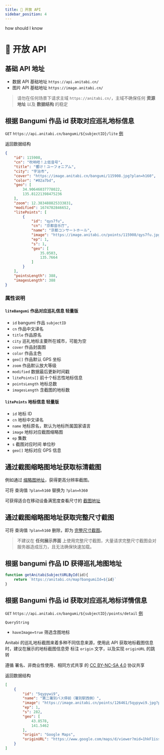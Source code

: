 ```yaml
---
title: 🔧 开放 API
sidebar_position: 4
---
```

how should I know
# 🔧 开放 API

## 基础 API 地址
 - 数据 API 基础地址 `https://api.anitabi.cn/`
 - 图片 API 基础地址 `https://image.anitabi.cn/`
> 请勿在任何场景下请求主域 `https://anitabi.cn/`，主域不确保任何 **资源地址** 以及 **数据结构** 的稳定

## 根据 Bangumi 作品 id 获取对应巡礼地标信息

`GET` `https://api.anitabi.cn/bangumi/${subjectID}/lite` [例](https://api.anitabi.cn/bangumi/115908/lite)


返回数据结构
```JSON
{
	"id": 115908,
	"cn": "吹响吧！上低音号",
	"title": "響け！ユーフォニアム",
	"city": "宇治市",
	"cover": "https://image.anitabi.cn/bangumi/115908.jpg?plan=h160",
	"color": "#02a7bd",
	"geo": [
		34.90646037778022,
		135.81221398475236
	],
	"zoom": 12.383488825333831,
	"modified": 1674702846652,
	"litePoints": [
		{
			"id": "qys7fu",
			"cn": "京都音乐厅",
			"name": "京都コンサートホール",
			"image": "https://image.anitabi.cn/points/115908/qys7fu.jpg?plan=h160",
			"ep": 1,
			"s": 1,
			"geo": [
				35.0503,
				135.7664
			]
		}
	],
	"pointsLength": 388,
	"imagesLength": 388
}
```
### 属性说明

#### `liteBangumi` 作品对应巡礼信息 轻量版

 - `id` bangumi 作品 `subjectID`
 - `cn` 作品中文译名
 - `title` 作品原名
 - `city` 巡礼地标主要所在城市，可能为空
 - `cover` 作品封面图
 - `color` 作品主色
 - `geo[]` 作品默认 GPS 坐标
 - `zoom` 作品默认放大等级
 - `modified` 数据最后更新时间戳
 - `litePoints[]` 前十个标志性地标信息
 - `pointsLength` 地标总数
 - `imagesLength` 含截图的地标数

#### `litePoints` 地标信息 轻量版

 - `id` 地标 ID
 - `cn` 地标中文译名
 - `name` 地标原名，默认为地标所属国家语言
 - `image` 地标对应截图缩略图
 - `ep` 集数
 - `s` 截图对应时间 单位秒
 - `geo[]` 地标对应 GPS 信息


## 通过截图缩略图地址获取标清截图
例如通过 [缩略图地址](https://image.anitabi.cn/points/115908/qys7fu.jpg?plan=h160)，获得更高分辨率截图。

可将 查询值 `?plan=h160` 替换为 `?plan=h360`

可获得适合在移动设备满宽度查看尺寸的 [截图地址](https://image.anitabi.cn/points/115908/qys7fu.jpg?plan=h360) 


## 通过截图缩略图地址获取完整尺寸截图
可将 查询值 `?plan=h160` 删除，即为 [完整尺寸截图](https://image.anitabi.cn/points/115908/qys7fu.jpg)。

> 不建议在 **任何展示界面** 上使用完整尺寸截图，大量请求完整尺寸截图会对服务器造成压力，且无法确保快速加载。

## 根据 bangumi 作品 ID 获得巡礼地图地址
```javascript
function getAnitabiSubjectURLById(id){
	return `https://anitabi.cn/map?bangumiId=${id}`
}
```


## 根据 Bangumi 作品 id 获取对应巡礼地标详情信息

`GET` `https://api.anitabi.cn/bangumi/${subjectID}/points/detail` [例](https://api.anitabi.cn/bangumi/126461/points/detail)

`QueryString` 
 - `haveImage=true` 筛选含图地标

Anitabi 的巡礼地标截图来着多种不同信息来源，使用此 API 获取地标截图信息时，建议在展示的地标截图信息旁 标注 `origin` 文字，以及实现 `originURL` 的跳转

遵循
署名、非商业性使用、相同方式共享 的
<a href="https://creativecommons.org/licenses/by-nc-sa/4.0/deed.zh-hans" target="_blank">CC BY-NC-SA 4.0</a>
协议共享

返回数据结构
```JSON
[
	{
		"id": "5qypywi9",
		"name": "第二箸別バス停前（箸別駅西側）",
		"image": "https://image.anitabi.cn/points/126461/5qypywi9.jpg?plan=h160",
		"ep": 1,
		"s": 282,
		"geo": [
			43.8578,
			141.5462
		],
		"origin": "Google Maps",
		"originURL": "https://www.google.com/maps/d/viewer?mid=1hkF1issn0oVQDeN4BIrBPp5b5Ek&ll=43.857864%2C141.546264&z=17"
	}
]
```
